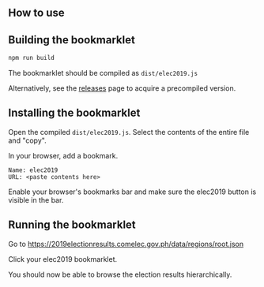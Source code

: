 How to use
----------

## Building the bookmarklet

~~~bash
npm run build
~~~

The bookmarklet should be compiled as `dist/elec2019.js`

Alternatively, see the [releases](https://github.com/madumlao/elec2019/releases) page to acquire a precompiled version.

## Installing the bookmarklet
Open the compiled `dist/elec2019.js`. Select the contents of the entire file and "copy".

In your browser, add a bookmark.

~~~
Name: elec2019
URL: <paste contents here> 
~~~

Enable your browser's bookmarks bar and make sure the elec2019 button is visible in the bar.

## Running the bookmarklet
Go to https://2019electionresults.comelec.gov.ph/data/regions/root.json

Click your elec2019 bookmarklet.

You should now be able to browse the election results hierarchically.

